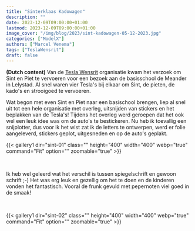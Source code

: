 ```yaml
---
title: "Sinterklaas Kadowagen"
description: ""
date: 2023-12-09T09:00:00+01:00
lastmod: 2023-12-09T09:00:00+01:00
image_cover: "/img/blog/2023/sint-kadowagen-05-12-2023.jpg"
categories: ["ModelX"]
authors: ["Marcel Venema"] 
tags: ["TeslaWensrit"]
draft: false
---
```


**(Dutch content)** Van de [Tesla Wensrit](https://teslawensrit.nl) organisatie kwam het verzoek om Sint en Piet te vervoeren voor een bezoek aan de basisschool de Meander in Lelystad. Al snel waren vier Tesla's bij elkaar om Sint, de pieten, de kado's en strooigoed te vervoeren.

<!--more-->

Wat begon met even Sint en Piet naar een basischool brengen, liep al snel uit tot een hele organisatie met overleg, uitsnijden van stickers en het beplakken van de Tesla's! Tijdens het overleg werd geroepen dat het ook wel een leuk idee was om de auto's te bestickeren. Nu heb ik toevallig een snijplotter, dus voor ik het wist zat ik de letters te ontwerpen, werd er folie aangeleverd, stickers geplot, uitgesneden en op de auto's geplakt.

{{< gallery1 dir="sint-01" class="" height="400" width="400" webp="true" command="Fit" option="" zoomable="true" >}}

&nbsp; 

Ik heb wel geleerd wat het verschil is tussen spiegelschrift en gewoon schrift ;-) Het was erg leuk en gezellig om het te doen en de kinderen vonden het fantastisch. Vooral de frunk gevuld met pepernoten viel goed in de smaak!

&nbsp; 

{{< gallery1 dir="sint-02" class="" height="400" width="400" webp="true" command="Fit" option="" zoomable="true" >}}

&nbsp; 
